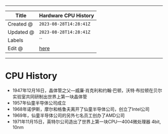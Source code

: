 -----

| Title     | Hardware CPU History                                 |
| --------- | ---------------------------------------------------- |
| Created @ | `2023-08-28T14:28:41Z`                               |
| Updated @ | `2023-08-28T14:28:41Z`                               |
| Labels    | \`\`                                                 |
| Edit @    | [here](https://github.com/junxnone/xwiki/issues/289) |

-----

# CPU History

  - 1947年12月16日，晶体管之父––威廉·肖克利和约翰·巴顿，沃特·布拉顿在贝尔实验室共同研制出世界上第一块晶体管
  - 1957年仙童半导体公司成立
  - 1968年诺伊斯，摩尔和格鲁夫离开了仙童半导体公司，创立了Intel公司
  - 1969年，仙童半导体公司的另外七名员工创办了AMD公司
  - 1971年11月15日，英特尔公司造出了世界上第一块CPU––4004微处理器 4bit, 10nm
